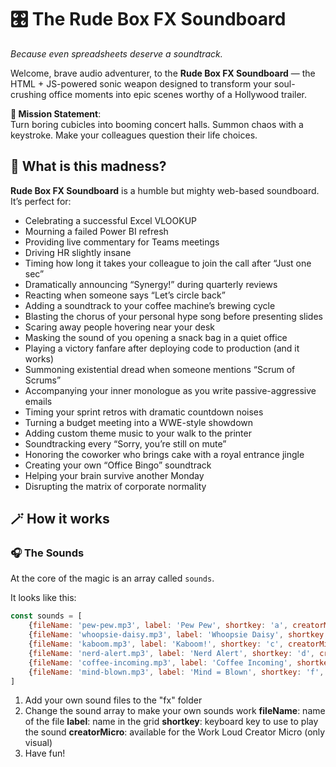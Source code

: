 # 🎛️ The Rude Box FX Soundboard
*Because even spreadsheets deserve a soundtrack.*

Welcome, brave audio adventurer, to the **Rude Box FX Soundboard** — the HTML + JS-powered sonic weapon designed to transform your soul-crushing office moments into epic scenes worthy of a Hollywood trailer.  

**🚀 Mission Statement**:  
Turn boring cubicles into booming concert halls. Summon chaos with a keystroke. Make your colleagues question their life choices.  

## 🤔 What is this madness?

**Rude Box FX Soundboard** is a humble but mighty web-based soundboard. It’s perfect for:
- Celebrating a successful Excel VLOOKUP
- Mourning a failed Power BI refresh
- Providing live commentary for Teams meetings
- Driving HR slightly insane
- Timing how long it takes your colleague to join the call after “Just one sec”
- Dramatically announcing “Synergy!” during quarterly reviews
- Reacting when someone says “Let’s circle back”
- Adding a soundtrack to your coffee machine’s brewing cycle
- Blasting the chorus of your personal hype song before presenting slides
- Scaring away people hovering near your desk
- Masking the sound of you opening a snack bag in a quiet office
- Playing a victory fanfare after deploying code to production (and it works)
- Summoning existential dread when someone mentions “Scrum of Scrums”
- Accompanying your inner monologue as you write passive-aggressive emails
- Timing your sprint retros with dramatic countdown noises
- Turning a budget meeting into a WWE-style showdown
- Adding custom theme music to your walk to the printer
- Soundtracking every “Sorry, you’re still on mute”
- Honoring the coworker who brings cake with a royal entrance jingle
- Creating your own “Office Bingo” soundtrack
- Helping your brain survive another Monday
- Disrupting the matrix of corporate normality
  
## 🪄 How it works

### 🎧 The Sounds

At the core of the magic is an array called `sounds`.  

It looks like this:

```js
const sounds = [
    {fileName: 'pew-pew.mp3', label: 'Pew Pew', shortkey: 'a', creatorMicro: true},
    {fileName: 'whoopsie-daisy.mp3', label: 'Whoopsie Daisy', shortkey: 'b', creatorMicro: false},
    {fileName: 'kaboom.mp3', label: 'Kaboom!', shortkey: 'c', creatorMicro: true},
    {fileName: 'nerd-alert.mp3', label: 'Nerd Alert', shortkey: 'd', creatorMicro: false},
    {fileName: 'coffee-incoming.mp3', label: 'Coffee Incoming', shortkey: 'e', creatorMicro: true},
    {fileName: 'mind-blown.mp3', label: 'Mind = Blown', shortkey: 'f', creatorMicro: false},
]
```

1. Add your own sound files to the "fx" folder
2. Change the sound array to make your own sounds work
    **fileName**: name of the file
    **label**: name in the grid
    **shortkey**: keyboard key to use to play the sound
    **creatorMicro**: available for the Work Loud Creator Micro (only visual)
3. Have fun!

